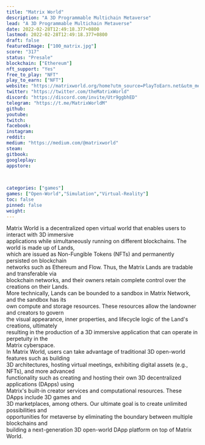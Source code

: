 ```yaml
---
title: "Matrix World"
description: "A 3D Programmable Multichain Metaverse"
lead: "A 3D Programmable Multichain Metaverse"
date: 2022-02-28T12:49:18.377+0800
lastmod: 2022-02-28T12:49:18.377+0800
draft: false
featuredImage: ["100_matrix.jpg"]
score: "317"
status: "Presale"
blockchain: ["Ethereum"]
nft_support: "Yes"
free_to_play: "NFT"
play_to_earn: ["NFT"]
website: "https://matrixworld.org/home?utm_source=PlayToEarn.net&utm_medium=organic&utm_campaign=gamepage"
twitter: "https://twitter.com/theMatrixWorld"
discord: "https://discord.com/invite/Utr9ggbhED"
telegram: "https://t.me/MatrixWorldM"
github: 
youtube: 
twitch: 
facebook: 
instagram: 
reddit: 
medium: "https://medium.com/@matrixworld"
steam: 
gitbook: 
googleplay: 
appstore: 

  
    
categories: ["games"]
games: ["Open-World","Simulation","Virtual-Reality"]
toc: false
pinned: false
weight: 
---
```

Matrix World is a decentralized open virtual world that enables users to interact with 3D immersive<br> applications while simultaneously running on different blockchains. The world is made up of Lands,<br> which are issued as Non-Fungible Tokens (NFTs) and permanently persisted on blockchain<br> networks such as Ethereum and Flow. Thus, the Matrix Lands are tradable and transferable via<br> blockchain networks, and their owners retain complete control over the creations on their Lands.<br> More technically, Lands can be bounded to a sandbox in Matrix Network, and the sandbox has its<br> own compute and storage resources. These resources allow the landowner and creators to govern<br> the visual appearance, inner properties, and lifecycle logic of the Land's creations, ultimately<br> resulting in the production of a 3D immersive application that can operate in perpetuity in the<br> Matrix cyberspace.<br> In Matrix World, users can take advantage of traditional 3D open-world features such as building<br> 3D architectures, hosting virtual meetings, exhibiting digital assets (e.g., NFTs), and more advanced<br> functionality such as creating and hosting their own 3D decentralized applications (DApps) using<br> Matrix's built-in creator services and computational resources. These DApps include 3D games and<br> 3D marketplaces, among others. Our ultimate goal is to create unlimited possibilities and<br> opportunities for metaverse by eliminating the boundary between multiple blockchains and<br> building a next-generation 3D open-world DApp platform on top of Matrix World.